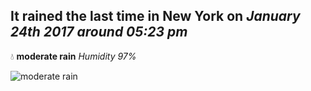 ## It rained the last time in New York on *January 24th 2017 around 05:23 pm*
💧  **moderate rain** *Humidity 97%*

![moderate rain](http://openweathermap.org/img/w/10n.png)
